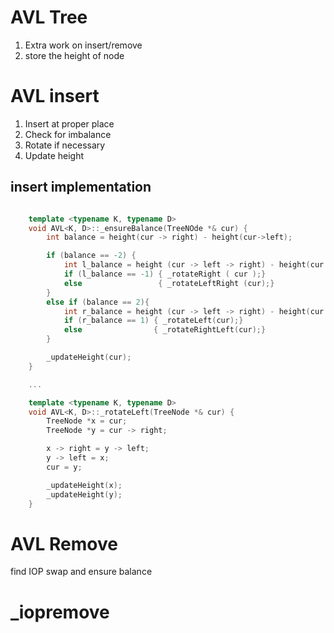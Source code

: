 # AVL Tree
1. Extra work on insert/remove
2. store the height of node
   
# AVL insert
1. Insert at proper place
2. Check for imbalance
3. Rotate if necessary
4. Update height

## insert implementation
```c++

    template <typename K, typename D>
    void AVL<K, D>::_ensureBalance(TreeNOde *& cur) {
        int balance = height(cur -> right) - height(cur->left);

        if (balance == -2) {
            int l_balance = height (cur -> left -> right) - height(cur -> left -> left);
            if (l_balance == -1) { _rotateRight ( cur );}
            else                 { _rotateLeftRight (cur);}
        }
        else if (balance == 2){
            int r_balance = height (cur -> left -> right) - height(cur -> right -> left);
            if (r_balance == 1) { _rotateLeft(cur);}
            else                { _rotateRightLeft(cur);}
        }

        _updateHeight(cur);
    }

    ...

    template <typename K, typename D>
    void AVL<K, D>::_rotateLeft(TreeNode *& cur) {
        TreeNode *x = cur;
        TreeNode *y = cur -> right;

        x -> right = y -> left;
        y -> left = x;
        cur = y;

        _updateHeight(x);
        _updateHeight(y);
    }
```

# AVL Remove
find IOP
swap and ensure balance

# _iopremove
